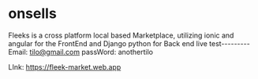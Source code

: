 # onsells
Fleeks is a cross platform local based Marketplace, utilizing ionic  and angular for the FrontEnd and Django python for Back end
live test---------
Email: tilo@gmail.com
passWord: anothertilo

LInk: https://fleek-market.web.app
